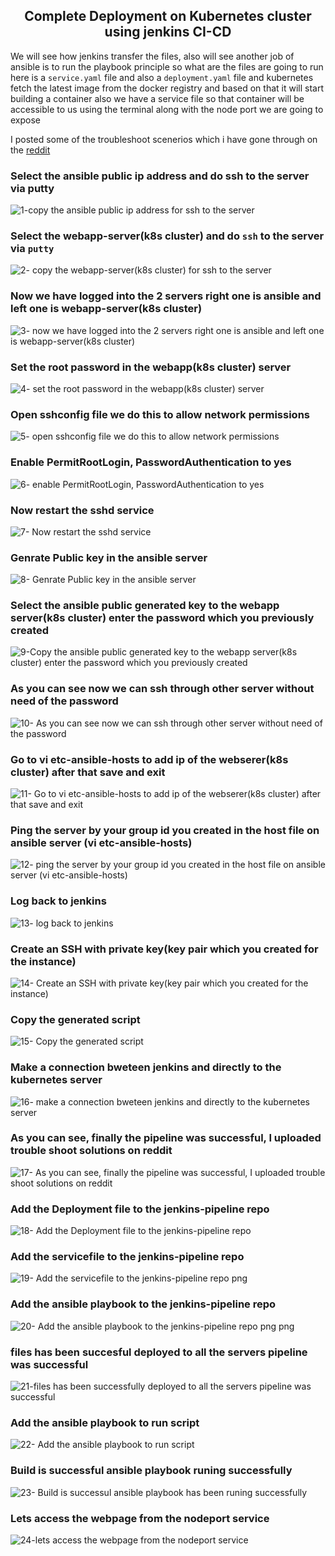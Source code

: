 <div align="center">

## Complete Deployment on Kubernetes cluster using jenkins CI-CD

</div>

We will see how jenkins transfer the files, also will see another job of ansible is to run the 
playbook principle so what are the files are going to run here is a `service.yaml` 
file and also a `deployment.yaml` file and kubernetes fetch the latest image 
from the docker registry and based on that it will start building a container 
also we have a service file so that container will be accessible to us using 
the terminal along with the node port we are going to expose 

I posted some of the troubleshoot scenerios which i have gone through on the [reddit](https://www.reddit.com/user/Mohanse7)

### Select the ansible public ip address and do ssh to the server via putty

![1-copy the ansible public ip address for ssh to the server](https://user-images.githubusercontent.com/58173938/197496057-5928e3fd-6a9d-42fb-bc6e-e38248031e1b.png)

### Select the webapp-server(k8s cluster) and do `ssh` to the server via `putty`

![2- copy the webapp-server(k8s cluster) for ssh to the server](https://user-images.githubusercontent.com/58173938/197496329-a5e59924-728c-4af2-aad1-ae2d57e42ab6.png)
 
### Now we have logged into the 2 servers right one is ansible and left one is webapp-server(k8s cluster)

![3- now we have logged into the 2 servers right one is ansible and left one is webapp-server(k8s cluster)](https://user-images.githubusercontent.com/58173938/197496413-248dee66-e90c-4703-ac65-844f083a1847.png)

### Set the root password in the webapp(k8s cluster) server

![4- set the root password in the webapp(k8s cluster) server](https://user-images.githubusercontent.com/58173938/197496499-8eef533a-718b-41a3-948c-16be6f431a01.png)

### Open sshconfig file we do this to allow network permissions

![5- open sshconfig file we do this to allow network permissions](https://user-images.githubusercontent.com/58173938/197496657-4604368b-b03d-4ca2-9b7d-002447aa496b.png)

### Enable PermitRootLogin, PasswordAuthentication to yes

![6- enable PermitRootLogin, PasswordAuthentication to yes](https://user-images.githubusercontent.com/58173938/197496738-aae168a7-b3e6-4874-b527-239d633ebef5.png)

### Now restart the sshd service 

![7- Now restart the sshd service ](https://user-images.githubusercontent.com/58173938/197496900-e7cd5063-978a-43cd-ad3b-36d7d6f76750.png)

### Genrate Public key in the ansible server

![8- Genrate Public key in the ansible server](https://user-images.githubusercontent.com/58173938/197497206-73336fd5-5e9d-4f80-ae77-d5200e89a14c.png)

### Select the ansible public generated key to the webapp server(k8s cluster) enter the password which you previously created

![9-Copy the ansible public generated key to the webapp server(k8s cluster) enter the password which you previously created](https://user-images.githubusercontent.com/58173938/197497331-5cb625d3-b9c3-4368-a2bc-0deac37a7b91.png)

### As you can see now we can ssh through other server without need of the password

![10- As you can see now we can ssh through other server without need of the password](https://user-images.githubusercontent.com/58173938/197497403-7575a61d-f475-4ff0-b0bd-77954959f8da.png)

### Go to vi etc-ansible-hosts to add ip of the webserer(k8s cluster) after that save and exit

![11- Go to vi etc-ansible-hosts to add ip of the webserer(k8s cluster) after that save and exit](https://user-images.githubusercontent.com/58173938/197497524-896af191-9bdf-4bc6-80c4-7c06942e357c.png)

### Ping the server by your group id you created in the host file on ansible server (vi etc-ansible-hosts)

![12- ping the server by your group id you created in the host file on ansible server (vi etc-ansible-hosts)](https://user-images.githubusercontent.com/58173938/197497588-7968013d-22e9-4751-aaea-668fbb1f9914.png)

### Log back to jenkins

![13- log back to jenkins](https://user-images.githubusercontent.com/58173938/197497643-443116f1-6cb1-4b1e-bafb-1f36c3b59921.png)

### Create an SSH with private key(key pair which you created for the instance)

![14- Create an SSH with private key(key pair which you created for the instance)](https://user-images.githubusercontent.com/58173938/197497711-8e011924-8b74-4ce6-b50f-c9d8563a2fae.png)

### Copy the generated script

![15- Copy the generated script](https://user-images.githubusercontent.com/58173938/197497808-c4389405-108d-4978-b698-f5f87c42753a.png)

### Make a connection bweteen jenkins and directly to the kubernetes server

![16- make a connection bweteen jenkins and directly to the kubernetes server](https://user-images.githubusercontent.com/58173938/197497885-b91a96f4-2a89-4eaa-968e-d282c8ca0e1e.png)

### As you can see, finally the pipeline was successful, I uploaded trouble shoot solutions on reddit

![17- As you can see, finally the pipeline was successful, I uploaded trouble shoot solutions on reddit](https://user-images.githubusercontent.com/58173938/197497992-85d98cd3-cba4-4938-8c7f-4709c1753109.png)

### Add the Deployment file to the jenkins-pipeline repo

![18- Add the Deployment file to the jenkins-pipeline repo](https://user-images.githubusercontent.com/58173938/197498072-d1da778b-193f-4bd2-9086-43bd9faf9373.png)

### Add the servicefile to the jenkins-pipeline repo

![19- Add the servicefile to the jenkins-pipeline repo png](https://user-images.githubusercontent.com/58173938/197498148-79973626-b457-4c3b-a585-593fea441094.png)

### Add the ansible playbook to the jenkins-pipeline repo

![20- Add the ansible playbook to the jenkins-pipeline repo png png](https://user-images.githubusercontent.com/58173938/197498255-97fd0179-d21f-4ed6-a408-5f2bd59a1091.png)

### files has been succesful deployed to all the servers pipeline was successful

![21-files has been successfully deployed to all the servers pipeline was successful](https://user-images.githubusercontent.com/58173938/197498406-456b2df0-0e97-43e8-a5dc-18879b8c72f6.png)

### Add the ansible playbook to run script

![22- Add the ansible playbook to run script](https://user-images.githubusercontent.com/58173938/197498491-d49fb0c8-a28e-4c82-9bd1-fc5f9bf0f5dc.png)

### Build is successful ansible playbook runing successfully

![23- Build is successul  ansible playbook has been runing successfully](https://user-images.githubusercontent.com/58173938/197498578-5f128a02-ff9c-4d37-b9f9-81696c91ddd8.png)

### Lets access the webpage from the nodeport service

![24-lets access the webpage from the nodeport service](https://user-images.githubusercontent.com/58173938/197498747-4fac23b9-eabb-4deb-9cc1-a9676299f31b.png)